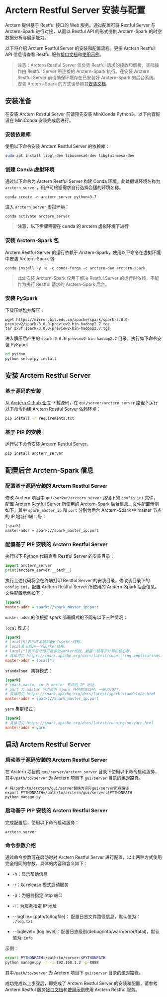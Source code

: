 # Arctern Restful Server 安装与配置

Arctern 提供基于 Restful 接口的 Web 服务。通过配置可将 Restful Server 与 Arctern-Spark 进行对接，从而以 Restful API 的形式提供 Arctern-Spark 的时空数据分析与展示能力。

以下将介绍 Arctern Restful Server 的安装和配置流程。更多 Arctern Restfull API 信息请查看 Restful 服务[接口文档](./api/api.html)和[使用示例](./restful_quick_start.md)。

> 注意：Arctern Restful Server 仅负责 Restful 请求的接收和解析，实际操作由 Restful Server 所连接的 Arctern-Spark 执行。在安装 Arctern Restful Server 前请确保环境存在已安装好 Arctern-Spark 的后台系统。安装 Arctern-Spark 的方式请参照其[安装文档](../spark/installation_and_deployment/installation_and_deployment.html).

## 安装准备

在安装 Arctern Restful Server 前请预先安装 MiniConda Python3。以下内容假设在 MiniConda 安装完成后进行。

### 安装依赖库

使用以下命令安装 Arctern Restful Server 的依赖库：
```bash
sudo apt install libgl-dev libosmesa6-dev libglu1-mesa-dev
```

### 创建 Conda 虚拟环境

通过以下命令为 Arctern Restful Server 构建 Conda 环境。此处假设环境名称为 `arctern_server`，用户可根据需求自行选择合适的环境名称。

```shell
conda create -n arctern_server python=3.7
```

进入 `arctern_server` 虚拟环境：
```shell
conda activate arctern_server
```

> **注意，以下步骤需要在 conda 的 arctern 虚拟环境下进行**

### 安装 Arctern-Spark 包

Arctern Restful Server 的运行依赖于 Arctern-Spark，使用以下命令在虚拟环境中安装 Arctern-Spark 包:

```shell
conda install -y -q -c conda-forge -c arctern-dev arctern-spark
```

> 此处安装 Arctern-Spark 仅用于解决 Restful Server 的运行时依赖，不能作为执行 Restful 请求的 Arctern-Spark 后台。

### 安装 PySpark

下载压缩包并解压：

```shell
wget https://mirror.bit.edu.cn/apache/spark/spark-3.0.0-preview2/spark-3.0.0-preview2-bin-hadoop2.7.tgz
tar zxvf spark-3.0.0-preview2-bin-hadoop2.7.tgz
```

进入解压后产生的 `spark-3.0.0-preview2-bin-hadoop2.7` 目录，执行如下命令安装 PySpark

```bash
cd python
python setup.py install
```

## 安装 Arctern Restful Server

### 基于源码的安装

从 [Arctern Github 仓库](https://github.com/zilliztech/arctern) 下载源码，在 `gui/server/arctern_server` 路径下运行以下命令构建 Arctern Restful Server 依赖环境：

```bash
pip install -r requirements.txt
```

### 基于 PIP 的安装

运行以下命令安装 Arctern Restful Server。

```bash
pip install arctern_server
```

## 配置后台 Arctern-Spark 信息

### 配置基于源码安装的 Arctern Restful Server

修改 Arctern 项目中 `gui/server/arctern_server` 路径下的 `config.ini` 文件，配置 Arctern Restful Server 所使用的 Arctern-Spark 后台信息。文件配置示例如下，其中 `spark_master_ip` 和 `port` 分别为后台 Arctern-Spark 中 master 节点的 IP 地址和端口号：

```bash
[spark]
master-addr = spark://spark_master_ip:port
```

### 配置基于 PIP 安装的 Arctern Restful Server

执行以下 Python 代码查看 Restful Server 的安装目录：

```python
import arctern_server
print(arctern_server.__path__)
```

执行上述代码将会在终端打印 Restful Server 的安装目录，修改该目录下的 `config.ini`，配置 Arctern Restful Server 所使用的 Arctern-Spark 后台信息。文件配置示例如下：

```ini
[spark]
master-addr = spark://spark_master_ip:port
```

`master-addr` 的值根据 spark 部署模式的不同有以下三种情况：

`local` 模式：

```ini
[spark]
# local[K]表示在本地启动K个worker线程，
# local表示启动一个worker线程，
# local[*]表示启动尽可能多的worker线程，数量一般等于计算机核心数，
# 具体可见 https://spark.apache.org/docs/latest/submitting-applications.html
master-addr = local[*]
```

`standalone ` 集群模式：

```ini
[spark]
# spark_master_ip 为 master 节点的 IP 地址，
# port 为 master 节点监听 spark 任务的端口号，一般为7077，
# 具体可见 https://spark.apache.org/docs/latest/spark-standalone.html
master-addr = spark://spark_master_ip:port
```

`yarn` 集群模式：

```ini
[spark]
# 具体可见 https://spark.apache.org/docs/latest/running-on-yarn.html
master-addr = yarn
```

## 启动 Arctern Restful Server

### 启动基于源码安装的 Arctern Restful Server

在 Arctern 项目的 `gui/server/arctern_server` 目录下使用以下命令启动服务，其中`/path/to/server` 为 Arctern 项目下 `gui/server` 目录的绝对路径。

```shell
# 将/path/to/arctern/gui/server替换为实际gui/server所在路径
export PYTHONPATH=/path/to/arctern/gui/server:$PYTHONPATH
python manage.py
```

### 启动基于 PIP 安装的 Arctern Restful Server

完成配置后，使用以下命令启动服务：

```shell
arctern_server
```

### 命令参数介绍

通过命令参数可在启动时对 Arctern Restful Server 进行配置，以上两种方式使用完全相同的参数，具体的内容和含义如下：


* -h：显示帮助信息

* -r：以 release 模式启动服务

* -p：为服务指定 http 端口

* -i：为服务指定 IP 地址

* --logfile= [path/to/logfile]： 配置日志文件路径信息，默认值为：` ./log.txt`

* --loglevel= [log level]：配置日志级别(debug/info/warn/error/fatal)，默认值为: `info` 

示例：

```bash
export PYTHONPATH=/path/to/server:$PYTHONPATH
python manage.py -r -i 192.168.1.2 -p 8088 
```

其中`/path/to/server` 为 Arctern 项目下 `gui/server` 目录的绝对路径。


成功完成以上步骤后，即完成了 Arctern Restful Server 的安装和配置，请参考 Arctern Restful 服务[接口文档](./api/api.html)和[使用示例](./restful_quick_start.md)使用 Arctern Restful 服务。

